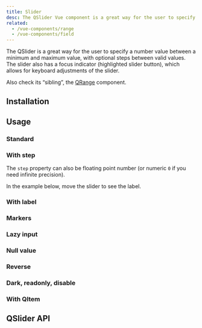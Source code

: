 ```yaml
---
title: Slider
desc: The QSlider Vue component is a great way for the user to specify a number value between a minimum and maximum value, with optional steps between valid values.
related:
  - /vue-components/range
  - /vue-components/field
---
```

The QSlider is a great way for the user to specify a number value between a minimum and maximum value, with optional steps between valid values. The slider also has a focus indicator (highlighted slider button), which allows for keyboard adjustments of the slider.

Also check its “sibling”, the [QRange](/vue-components/range) component.

## Installation
<doc-installation components="QSlider" />

## Usage

### Standard

<doc-example title="Standard" file="QSlider/Standard" />

### With step

<doc-example title="With step" file="QSlider/Step" />

The `step` property can also be floating point number (or numeric `0` if you need infinite precision).

<doc-example title="Floating point" file="QSlider/FloatingPoint" />

In the example below, move the slider to see the label.

<doc-example title="Snap to steps" file="QSlider/Snap" />

### With label

<doc-example title="With label" file="QSlider/Label" />

<doc-example title="Always display label" file="QSlider/LabelAlways" />

<doc-example title="Custom label value" file="QSlider/LabelValue" />

### Markers

<doc-example title="Markers" file="QSlider/Markers" />

### Lazy input

<doc-example title="Lazy input" file="QSlider/Lazy" />

### Null value

<doc-example title="Null value" file="QSlider/Null" />

### Reverse

<doc-example title="In reverse" file="QSlider/Reverse" />

### Dark, readonly, disable

<doc-example title="Dark" file="QSlider/Dark" dark />

<doc-example title="Readonly" file="QSlider/Readonly" />

<doc-example title="Disable" file="QSlider/Disable" />

### With QItem

<doc-example title="With QItem" file="QSlider/List" />

## QSlider API
<doc-api file="QSlider" />
